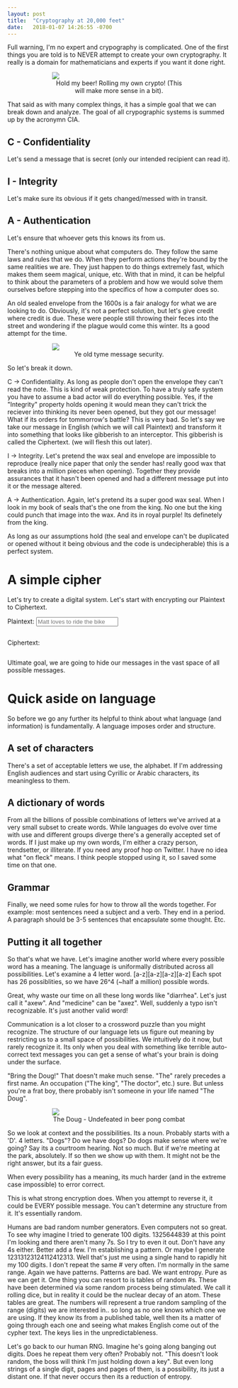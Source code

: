 ```yaml
---
layout: post
title:  "Cryptography at 20,000 feet"
date:   2018-01-07 14:26:55 -0700
---
```


<style>
figcaption{
text-align:center;
}
figure{
width:60%; 
margin:0 auto; 
display:block
}

</style>

<script type="text/javascript" src="{{ site.data.global.url }}/scripts/jquery-3.2.1.min.js"></script>
<script type="text/javascript" src="{{ site.data.global.url }}/scripts/cipher.js"></script>

Full warning, I'm no expert and crypography is complicated. One of the first things you are told is to NEVER
attempt to create your own cryptography. It really is a domain for mathematicians and experts if you want it done right.

<figure>
	<img src='{{ site.data.global.url }}/images/Crypto20000Ft/RollingOwnCrypto.jpg'>
    <figcaption>Hold my beer! Rolling my own crypto! (This will make more sense in a bit).
	</figcaption>
</figure>

That said as with many complex things, it has a simple goal that we can break down and analyze. The goal of all 
crypographic systems is summed up by the acronymn CIA.

## C - Confidentiality
Let's send a message that is secret (only our intended recipient can read it).


## I - Integrity
Let's make sure its obvious if it gets changed/messed with in transit.


## A - Authentication
Let's ensure that whoever gets this knows its from us. 

There's nothing unique about what computers do. They follow the same laws and rules that we do. When they perform actions they're bound by the same 
realities we are. They just happen to do things extremely fast, which makes them seem magical, unique, etc. With that in mind, it can be helpful to 
think about the parameters of a problem and how we would solve them ourselves before stepping into the specifics of how a computer does so. 

An old sealed envelope from the 1600s is a fair analogy for what we are looking to do. Obviously, it's not a perfect solution, but let's give credit 
where credit is due. These were people still throwing their feces into the street and wondering if the plague would come this winter. 
Its a good attempt for the time. 

<figure>
	<img src='{{ site.data.global.url }}/images/Crypto20000Ft/HistoricWaxSeal.jpg'>
    <figcaption>Ye old tyme message security.
	</figcaption>
</figure>

So let's break it down. 

C -> Confidentiality. As long as people don't open the envelope they can't read the note. This is kind of weak protection. To have a truly safe system you have to assume a bad actor 
will do everything possible. Yes, if the "Integrity" property holds opening it would mean they can't trick the reciever into thinking its 
never been opened, but they got our message! What if its orders for tommorrow's battle? This is very bad. So let's say we take 
our message in English (which we will call Plaintext) and transform it into something that looks like gibberish to an interceptor. This gibberish is 
called the Ciphertext. (we will flesh this out later). 

I -> Integrity. Let's pretend the wax seal and envelope are impossible to reproduce (really nice paper that only the sender has! really good wax that breaks into a 
million pieces when opening). Together they provide assurances that it hasn't been opened and had a different message put into it or the message altered.

A -> Authentication. Again, let's pretend its a super good wax seal. When I look in my book of seals that's the one from the king. No one but the king could punch that 
image into the wax. And its in royal purple! Its definetely from the king.

As long as our assumptions hold (the seal and envelope can't be duplicated or opened without it being obvious and the code is undecipherable) this is a perfect system.

# A simple cipher

Let's try to create a digital system. Let's start with encrypting our Plaintext to Ciphertext.

Plaintext: <input id="plainText" oninput="calcCeasarCipher()" placeholder="Matt loves to ride the bike"
/>

<p style="display:inline-block">Ciphertext: <p style="display:inline-block" id="cipherText"></p></p>

Ultimate goal, we are going to hide our messages in the vast space of all possible messages.  


# Quick aside on language
So before we go any further its helpful to think about what language (and information) is fundamentally. A language imposes order and structure.

## A set of characters

There's a set of acceptable letters we use, the alphabet. If I'm addressing English audiences and start using Cyrillic or Arabic characters, its meaningless to 
them. 

## A dictionary of words
From all the billions of possible combinations of letters we've arrived at a very small subset to create words. While languages do evolve over time with use and 
different groups diverge there's a generally accepted set of words. If I just make up my own words, I'm either a crazy person, 
trendsetter, or illiterate. If you need any proof hop on Twitter. I have no idea what "on fleck" means. I think people stopped using it, so I saved some time 
on that one. 

## Grammar
Finally, we need some rules for how to throw all the words together. For example: most sentences need a subject and a verb. They end in a period. A paragraph 
should be 3-5 sentences that encapsulate some thought. Etc. 

## Putting it all together

So that's what we have. Let's imagine another world where every possible word has a meaning. The language is uniformally distributed across all possibilities. 
Let's examine a 4 letter word.
[a-z][a-z][a-z][a-z]
Each spot has 26 possiblities, so we have 26^4 (~half a million) possible words.

Great, why waste our time on all these long words like "diarrhea". Let's just call it "axew". And "medicine" can be "axez". Well, suddenly a typo isn't 
recognizable. It's just another valid word! 
 
Communication is a lot closer to a crossword puzzle than you might recognize. The structure of our language lets us figure out meaning by restricting us 
to a small space of possibilities. We intuitively do it now, but rarely recognize it. Its only when you deal with something like terrible auto-correct 
text messages you can get a sense of what's your brain is doing under the surface. 

"Bring the Doug!"
That doesn't make much sense. "The" rarely precedes a first name. An occupation ("The king", "The doctor", etc.) sure. But unless you're a frat boy, there probably 
isn't someone in your life named "The Doug".

<figure>
	<img src='{{ site.data.global.url }}/images/Crypto20000Ft/TheDoug.jpg'>
    <figcaption>The Doug - Undefeated in beer pong combat</figcaption>
</figure>

So we look at context and the possibilities. Its a noun. Probably starts with a 'D'. 4 letters. "Dogs"? Do we have dogs? Do dogs make sense where we're going?
Say its a courtroom hearing. Not so much. But if we're meeting at the park, absolutely. If so then we show up with them. It might not be the right answer, but 
its a fair guess.

When every possibility has a meaning, its much harder (and in the extreme case impossible) to error correct.

This is what strong encryption does. When you attempt to reverse it, it could be EVERY possible message. You can't determine any structure from it. It's essentially 
random. 






Humans are bad random number generators. Even computers not so great. To see why imagine I tried to generate 100 digits. 
1325644839 at this point I'm looking and there aren't many 7s. So I try to even it out. Don't have any 4s either. Better add a few. 
I'm establishing a pattern. Or maybe I generate 12313123124112412313. Well that's just me using a single hand to rapidly hit my 100 digits. 
I don't repeat the same # very often. I'm normally in the same range. Again we have patterns. Patterns are bad. We want entropy. Pure as we can get it.
One thing you can resort to is tables of random #s. These have been determined via some random process being stimulated. We call it rolling dice, 
but in reality it could be the nuclear decay of an atom. These tables are great. The numbers will represent a true random sampling of the 
range (digits) we are interested in.. so long as no one knows which one we are using. If they know its from a published table, well then 
its a matter of going through each one and seeing what makes English come out of the cypher text. The keys lies in the unpredictableness. 

Let's go back to our human RNG. Imagine he's going along banging out digits. Does he repeat them very often? Probably not. "This doesn't look random, the boss
will think I'm just holding down a key". But even long strings of a single digit, pages and pages of them, is a possibility, its just a distant one. If that never
occurs then its a reduction of entropy. 




